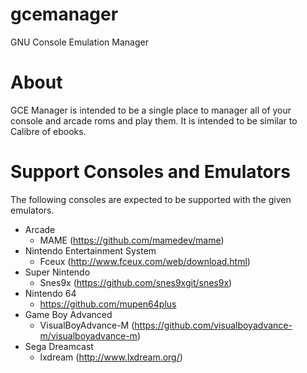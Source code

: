 # gcemanager
GNU Console Emulation Manager

# About
GCE Manager is intended to be a single place to manager all of your console and arcade roms and play them. It is intended to be similar to Calibre of ebooks.

# Support Consoles and Emulators
The following consoles are expected to be supported with the given emulators.
* Arcade
  * MAME (https://github.com/mamedev/mame)
* Nintendo Entertainment System
  * Fceux (http://www.fceux.com/web/download.html)
* Super Nintendo
  * Snes9x (https://github.com/snes9xgit/snes9x)
* Nintendo 64
  * https://github.com/mupen64plus
* Game Boy Advanced
  * VisualBoyAdvance-M (https://github.com/visualboyadvance-m/visualboyadvance-m)
* Sega Dreamcast
  * lxdream (http://www.lxdream.org/)

